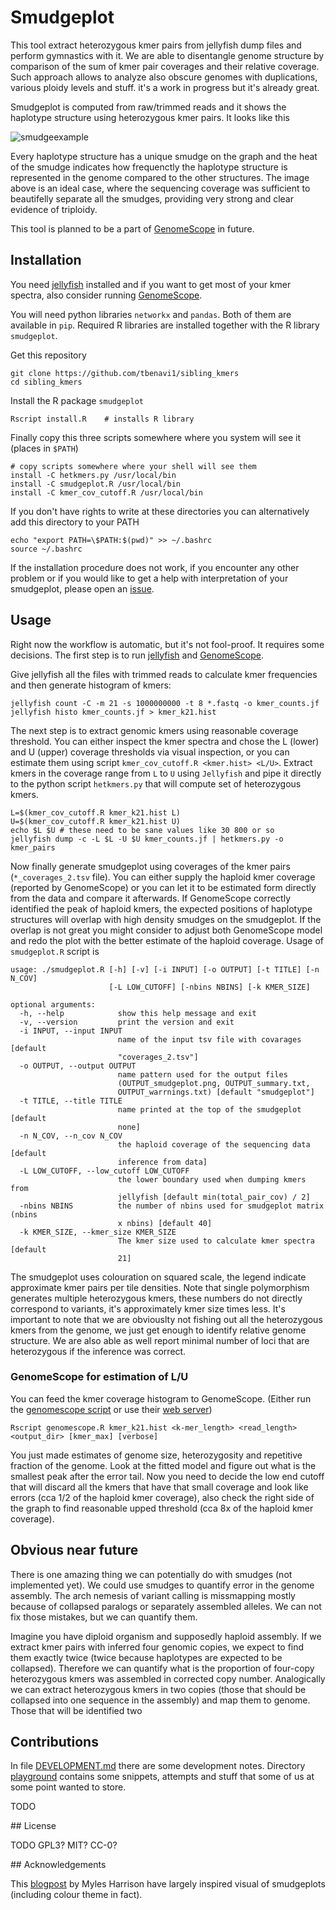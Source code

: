 # Smudgeplot

This tool extract heterozygous kmer pairs from jellyfish dump files and perform gymnastics with it. We are able to disentangle genome structure by comparison of the sum of kmer pair coverages and their relative coverage. Such approach allows to analyze also obscure genomes with duplications, various ploidy levels and stuff. it's a work in progress but it's already great.

Smudgeplot is computed from raw/trimmed reads and it shows the haplotype structure using heterozygous kmer pairs. It looks like this

![smudgeexample](https://user-images.githubusercontent.com/8181573/44874203-ac45d980-ac9a-11e8-9943-889acbba81cd.png)

Every haplotype structure has a unique smudge on the graph and the heat of the smudge indicates how frequenctly the haplotype structure is represented in the genome compared to the other structures. The image above is an ideal case, where the sequencing coverage was sufficient to beautifelly separate all the smudges, providing very strong and clear evidence of triploidy.

This tool is planned to be a part of [GenomeScope](https://github.com/schatzlab/genomescope) in future.

## Installation

You need [jellyfish](https://github.com/gmarcais/Jellyfish) installed and if you want to get most of your kmer spectra, also consider running [GenomeScope](https://github.com/schatzlab/genomescope).

You will need python libraries `networkx` and `pandas`. Both of them are available in `pip`. Required R libraries are installed together with the R library `smudgeplot`.

Get this repository

```
git clone https://github.com/tbenavi1/sibling_kmers
cd sibling_kmers
```

Install the R package `smudgeplot`

```
Rscript install.R    # installs R library
```

Finally copy this three scripts somewhere where you system will see it (places in `$PATH`)

```
# copy scripts somewhere where your shell will see them
install -C hetkmers.py /usr/local/bin
install -C smudgeplot.R /usr/local/bin
install -C kmer_cov_cutoff.R /usr/local/bin
```

If you don't have rights to write at these directories you can alternatively add this directory to your PATH

```
echo "export PATH=\$PATH:$(pwd)" >> ~/.bashrc
source ~/.bashrc
```

If the installation procedure does not work, if you encounter any other problem or if you would like to get a help with interpretation of your smudgeplot, please open an [issue](https://github.com/tbenavi1/sibling_kmers/issues/new).

## Usage

Right now the workflow is automatic, but it's not fool-proof. It requires some decisions. The first step is to run [jellyfish](https://github.com/gmarcais/Jellyfish) and [GenomeScope](https://github.com/schatzlab/genomescope).

Give jellyfish all the files with trimmed reads to calculate kmer frequencies and then generate histogram of kmers:

```
jellyfish count -C -m 21 -s 1000000000 -t 8 *.fastq -o kmer_counts.jf
jellyfish histo kmer_counts.jf > kmer_k21.hist
```

The next step is to extract genomic kmers using reasonable coverage threshold. You can either inspect the kmer spectra and chose the L (lower) and U (upper) coverage thresholds via visual inspection, or you can estimate them using script `kmer_cov_cutoff.R <kmer.hist> <L/U>`. Extract kmers in the coverage range from `L` to `U` using `Jellyfish` and pipe it directly to the python script `hetkmers.py`  that will compute set of heterozygous kmers.

```
L=$(kmer_cov_cutoff.R kmer_k21.hist L)
U=$(kmer_cov_cutoff.R kmer_k21.hist U)
echo $L $U # these need to be sane values like 30 800 or so
jellyfish dump -c -L $L -U $U kmer_counts.jf | hetkmers.py -o kmer_pairs
```

Now finally generate smudgeplot using coverages of the kmer pairs (`*_coverages_2.tsv` file). You can either supply the haploid kmer coverage (reported by GenomeScope) or you can let it to be estimated form directly from the data and compare it afterwards. If GenomeScope correctly identified the peak of haploid kmers, the expected positions of haplotype structures will overlap with high density smudges on the smudgeplot. If the overlap is not great you might consider to adjust both GenomeScope model and redo the plot with the better estimate of the haploid coverage. Usage of `smudgeplot.R` script is

```
usage: ./smudgeplot.R [-h] [-v] [-i INPUT] [-o OUTPUT] [-t TITLE] [-n N_COV]
                      [-L LOW_CUTOFF] [-nbins NBINS] [-k KMER_SIZE]

optional arguments:
  -h, --help            show this help message and exit
  -v, --version         print the version and exit
  -i INPUT, --input INPUT
                        name of the input tsv file with covarages [default
                        "coverages_2.tsv"]
  -o OUTPUT, --output OUTPUT
                        name pattern used for the output files
                        (OUTPUT_smudgeplot.png, OUTPUT_summary.txt,
                        OUTPUT_warrnings.txt) [default "smudgeplot"]
  -t TITLE, --title TITLE
                        name printed at the top of the smudgeplot [default
                        none]
  -n N_COV, --n_cov N_COV
                        the haploid coverage of the sequencing data [default
                        inference from data]
  -L LOW_CUTOFF, --low_cutoff LOW_CUTOFF
                        the lower boundary used when dumping kmers from
                        jellyfish [default min(total_pair_cov) / 2]
  -nbins NBINS          the number of nbins used for smudgeplot matrix (nbins
                        x nbins) [default 40]
  -k KMER_SIZE, --kmer_size KMER_SIZE
                        The kmer size used to calculate kmer spectra [default
                        21]
```

The smudgeplot uses colouration on squared scale, the legend indicate approximate kmer pairs per tile densities. Note that single polymorphism generates multiple heterozygous kmers, these numbers do not directly correspond to variants, it's approximately kmer size times less. It's important to note that we are obviouslty not fishing out all the heterozygous kmers from the genome, we just get enough to identify relative genome structure. We are also able as well report minimal number of loci that are heterozygous if the inference was correct.

### GenomeScope for estimation of L/U

You can feed the kmer coverage histogram to GenomeScope. (Either run the [genomescope script](https://github.com/schatzlab/genomescope/blob/master/genomescope.R) or use their [web server](http://qb.cshl.edu/genomescope/))

```
Rscript genomescope.R kmer_k21.hist <k-mer_length> <read_length> <output_dir> [kmer_max] [verbose]
```

You just made estimates of genome size, heterozygosity and repetitive fraction of the genome. Look at the fitted model and figure out what is the smallest peak after the error tail. Now you need to decide the low end cutoff that will discard all the kmers that have that small coverage and look like errors (cca 1/2 of the haploid kmer coverage), also check the right side of the graph to find reasonable upped threshold (cca 8x of the haploid kmer coverage).

## Obvious near future

There is one amazing thing we can potentially do with smudges (not implemented yet). We could use smudges to quantify error in the genome assembly. The arch nemesis of variant calling is missmapping mostly because of collapsed paralogs or separately assembled alleles. We can not fix those mistakes, but we can quantify them.

Imagine you have diploid organism and supposedly haploid assembly. If we extract kmer pairs with inferred four genomic copies, we expect to find them exactly twice (twice because haplotypes are expected to be collapsed). Therefore we can quantify what is the proportion of four-copy heterozygous kmers was assembled in corrected copy number. Analogically we can extract heterozygous kmers in two copies (those that should be collapsed into one sequence in the assembly) and map them to genome. Those that will be identified two

## Contributions

In file [DEVELOPMENT.md](playground/DEVELOPMENT.md) there are some development notes. Directory [playground](playground) contains some snippets, attempts and stuff that some of us at some point wanted to store.

TODO

## License

TODO GPL3? MIT? CC-0?

## Acknowledgements

This [blogpost](http://www.everydayanalytics.ca/2014/09/5-ways-to-do-2d-histograms-in-r.html) by Myles Harrison have largely inspired visual of smudgeplots (including colour theme in fact).
